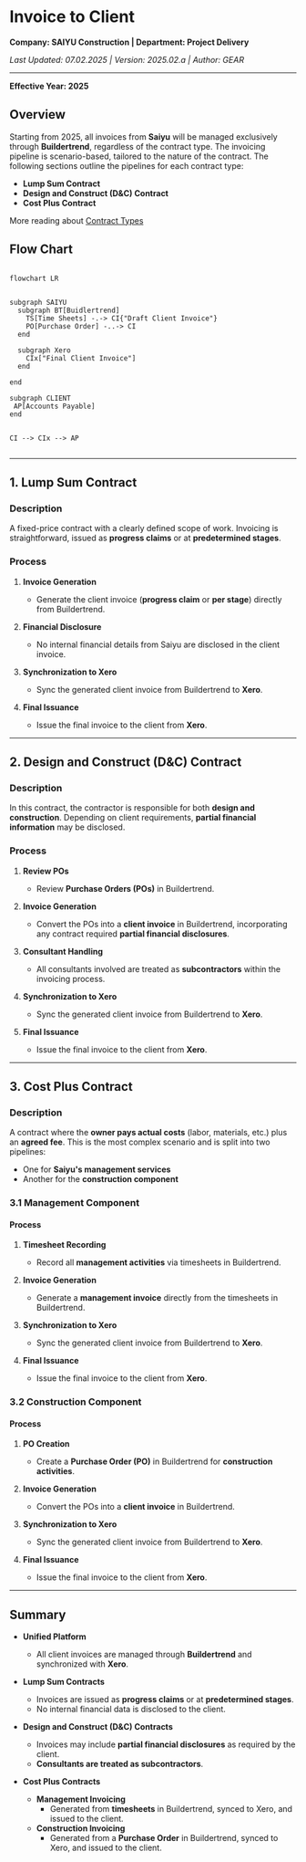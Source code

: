 # Invoice to Client
**Company: SAIYU Construction | Department: Project Delivery**

*Last Updated: 07.02.2025 | Version: 2025.02.a | Author: GEAR*

---

**Effective Year: 2025**

## Overview

Starting from 2025, all invoices from **Saiyu** will be managed exclusively through **Buildertrend**, regardless of the contract type. The invoicing pipeline is scenario-based, tailored to the nature of the contract. The following sections outline the pipelines for each contract type:

- **Lump Sum Contract**
- **Design and Construct (D&C) Contract**
- **Cost Plus Contract**

More reading about [Contract Types](contract-explained.md)

## Flow Chart
```mermaid

flowchart LR


subgraph SAIYU
  subgraph BT[Buidlertrend]
    TS[Time Sheets] -.-> CI{"Draft Client Invoice"}
    PO[Purchase Order] -..-> CI
  end

  subgraph Xero
  	CIx["Final Client Invoice"]
  end
  
end

subgraph CLIENT
 AP[Accounts Payable]
end


CI --> CIx --> AP


```


---

## 1. Lump Sum Contract

### Description
A fixed-price contract with a clearly defined scope of work. Invoicing is straightforward, issued as **progress claims** or at **predetermined stages**.

### Process

1. **Invoice Generation**  
   - Generate the client invoice (**progress claim** or **per stage**) directly from Buildertrend.

1. **Financial Disclosure**  
   - No internal financial details from Saiyu are disclosed in the client invoice.

1. **Synchronization to Xero**  
   - Sync the generated client invoice from Buildertrend to **Xero**.

1. **Final Issuance**  
   - Issue the final invoice to the client from **Xero**.

---

## 2. Design and Construct (D&C) Contract

### Description
In this contract, the contractor is responsible for both **design and construction**. Depending on client requirements, **partial financial information** may be disclosed.

### Process

1. **Review POs**  
   - Review **Purchase Orders (POs)** in Buildertrend.

2. **Invoice Generation**  
   - Convert the POs into a **client invoice** in Buildertrend, incorporating any contract required **partial financial disclosures**.

3. **Consultant Handling**  
   - All consultants involved are treated as **subcontractors** within the invoicing process.

4. **Synchronization to Xero**  
   - Sync the generated client invoice from Buildertrend to **Xero**.

5. **Final Issuance**  
   - Issue the final invoice to the client from **Xero**.

---

## 3. Cost Plus Contract

### Description
A contract where the **owner pays actual costs** (labor, materials, etc.) plus an **agreed fee**. This is the most complex scenario and is split into two pipelines:  
- One for **Saiyu's management services**  
- Another for the **construction component**

### 3.1 Management Component

#### Process

1. **Timesheet Recording**  
   - Record all **management activities** via timesheets in Buildertrend.

2. **Invoice Generation**  
   - Generate a **management invoice** directly from the timesheets in Buildertrend.

4. **Synchronization to Xero**  
   - Sync the generated client invoice from Buildertrend to **Xero**.

5. **Final Issuance**  
   - Issue the final invoice to the client from **Xero**.

### 3.2 Construction Component

#### Process

1. **PO Creation**  
   - Create a **Purchase Order (PO)** in Buildertrend for **construction activities**.

2. **Invoice Generation**  
   - Convert the POs into a **client invoice** in Buildertrend.

4. **Synchronization to Xero**  
   - Sync the generated client invoice from Buildertrend to **Xero**.

5. **Final Issuance**  
   - Issue the final invoice to the client from **Xero**.

---

## Summary

- **Unified Platform**  
  - All client invoices are managed through **Buildertrend** and synchronized with **Xero**.

- **Lump Sum Contracts**  
  - Invoices are issued as **progress claims** or at **predetermined stages**.  
  - No internal financial data is disclosed to the client.

- **Design and Construct (D&C) Contracts**  
  - Invoices may include **partial financial disclosures** as required by the client.  
  - **Consultants are treated as subcontractors**.

- **Cost Plus Contracts**  
  - **Management Invoicing**  
    - Generated from **timesheets** in Buildertrend, synced to Xero, and issued to the client.  
  - **Construction Invoicing**  
    - Generated from a **Purchase Order** in Buildertrend, synced to Xero, and issued to the client.